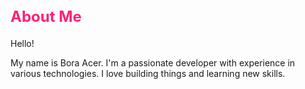 ## About Me

Hello! 

My name is Bora Acer. 
I'm a passionate developer with experience in various technologies. I love building things and learning new skills. 

<style>
  h2 {
  font-size: 24px; /*Adjust the font size as needed */
  font-weight: bold; /* Adjust the font weight as needed */
  color: #ff2079; /* Adjust the text color as needed */
  /* Add any other styles you want*/
 }
</style>
